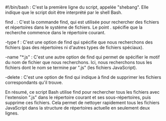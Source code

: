 #!/bin/bash : C'est la première ligne du script, appelée "shebang". Elle indique que le script doit être interprété par le shell Bash.

find . : C'est la commande find, qui est utilisée pour rechercher des fichiers et répertoires dans le système de fichiers. Le point . spécifie que la recherche commence dans le répertoire courant.

-type f : C'est une option de find qui spécifie que nous recherchons des fichiers (pas des répertoires ni d'autres types de fichiers spéciaux).

-name "*.js" : C'est une autre option de find qui permet de spécifier le motif du nom de fichier que nous recherchons. Ici, nous recherchons tous les fichiers dont le nom se termine par ".js" (les fichiers JavaScript).

-delete : C'est une option de find qui indique à find de supprimer les fichiers correspondants qu'il trouve.

En résumé, ce script Bash utilise find pour rechercher tous les fichiers avec l'extension ".js" dans le répertoire courant et ses sous-répertoires, puis supprime ces fichiers. Cela permet de nettoyer rapidement tous les fichiers JavaScript dans la structure de répertoires actuelle en seulement deux lignes.
